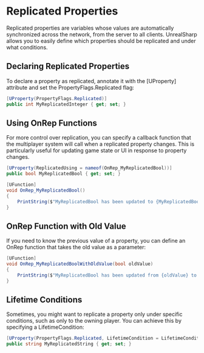 # Replicated Properties

Replicated properties are variables whose values are automatically synchronized across the network, from the server to all clients. UnrealSharp allows you to easily define which properties should be replicated and under what conditions.

## Declaring Replicated Properties <a href="#declaring-replicated-properties" id="declaring-replicated-properties"></a>

To declare a property as replicated, annotate it with the \[UProperty] attribute and set the PropertyFlags.Replicated flag:

```csharp
[UProperty(PropertyFlags.Replicated)]
public int MyReplicatedInteger { get; set; }
```

## Using OnRep Functions <a href="#using-onrep-functions" id="using-onrep-functions"></a>

For more control over replication, you can specify a callback function that the multiplayer system will call when a replicated property changes. This is particularly useful for updating game state or UI in response to property changes.

```csharp
[UProperty(ReplicatedUsing = nameof(OnRep_MyReplicatedBool))]
public bool MyReplicatedBool { get; set; }

[UFunction]
void OnRep_MyReplicatedBool()
{
    PrintString($"MyReplicatedBool has been updated to {MyReplicatedBool}");
}
```

## OnRep Function with Old Value <a href="#onrep-function-with-old-value" id="onrep-function-with-old-value"></a>

If you need to know the previous value of a property, you can define an OnRep function that takes the old value as a parameter:

```csharp
[UFunction]
void OnRep_MyReplicatedBoolWithOldValue(bool oldValue)
{
    PrintString($"MyReplicatedBool has been updated from {oldValue} to {MyReplicatedBool}");
}
```

## Lifetime Conditions <a href="#lifetime-conditions" id="lifetime-conditions"></a>

Sometimes, you might want to replicate a property only under specific conditions, such as only to the owning player. You can achieve this by specifying a LifetimeCondition:

```csharp
[UProperty(PropertyFlags.Replicated, LifetimeCondition = LifetimeCondition.OwnerOnly)]
public string MyReplicatedString { get; set; }
```
